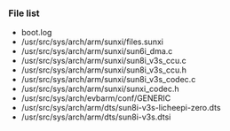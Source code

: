 ### File list
* boot.log
* /usr/src/sys/arch/arm/sunxi/files.sunxi
* /usr/src/sys/arch/arm/sunxi/sun6i_dma.c
* /usr/src/sys/arch/arm/sunxi/sun8i_v3s_ccu.c
* /usr/src/sys/arch/arm/sunxi/sun8i_v3s_ccu.h
* /usr/src/sys/arch/arm/sunxi/sun8i_v3s_codec.c
* /usr/src/sys/arch/arm/sunxi/sunxi_codec.h
* /usr/src/sys/arch/evbarm/conf/GENERIC
* /usr/src/sys/arch/arm/dts/sun8i-v3s-licheepi-zero.dts
* /usr/src/sys/arch/arm/dts/sun8i-v3s.dtsi
